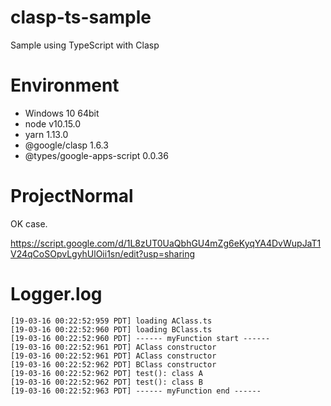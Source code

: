# clasp-ts-sample

Sample using TypeScript with Clasp

# Environment

- Windows 10 64bit
- node v10.15.0
- yarn 1.13.0
- @google/clasp 1.6.3
- @types/google-apps-script 0.0.36

# ProjectNormal

OK case.

https://script.google.com/d/1L8zUT0UaQbhGU4mZg6eKyqYA4DvWupJaT1V24qCoSOpvLgyhUlOii1sn/edit?usp=sharing

# Logger.log

    [19-03-16 00:22:52:959 PDT] loading AClass.ts
    [19-03-16 00:22:52:960 PDT] loading BClass.ts
    [19-03-16 00:22:52:960 PDT] ------ myFunction start ------
    [19-03-16 00:22:52:961 PDT] AClass constructor
    [19-03-16 00:22:52:961 PDT] AClass constructor
    [19-03-16 00:22:52:962 PDT] BClass constructor
    [19-03-16 00:22:52:962 PDT] test(): class A
    [19-03-16 00:22:52:962 PDT] test(): class B
    [19-03-16 00:22:52:963 PDT] ------ myFunction end ------
